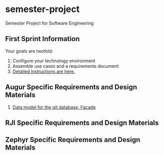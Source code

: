 # semester-project
Semester Project for Software Engineering

## First Sprint Information
Your goals are twofold: 
1. Configure your technology environment
2. Assemble use cases and a requirements document
3. [Detailed Instructions are here.](./semester-project.md)

## Augur Specific Requirements and Design Materials
1. [Data model for the git database, Facade](./augur/git_minimal.pdf)

## RJI Specific Requirements and Design Materials

## Zephyr Specific Requirements and Design Materials


